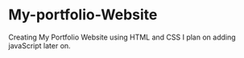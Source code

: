 # My-portfolio-Website

Creating My Portfolio Website using HTML and CSS
I plan on adding javaScript later on.
